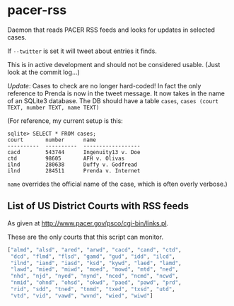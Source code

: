 pacer-rss
=========

Daemon that reads PACER RSS feeds and looks for updates in selected cases.

If `--twitter` is set it will tweet about entries it finds.

This is in active development and should not be considered usable.
(Just look at the commit log...)

*Update*: Cases to check are no longer hard-coded! In fact
the only reference to Prenda is now in the tweet message.
It now takes in the name of an SQLite3 database. The DB should
have a table `cases`,
`cases (court TEXT, number TEXT, name TEXT)`

(For reference, my current setup is this:
```
sqlite> SELECT * FROM cases;
court       number      name
----------  ----------  ------------------
cacd        543744      Ingenuity13 v. Doe
ctd         98605       AFH v. Olivas
ilnd        280638      Duffy v. Godfread
ilnd        284511      Prenda v. Internet
```
`name` overrides the official name of the case, which
is often overly verbose.)

List of US District Courts with RSS feeds 
-----------------------------------------
As given at http://www.pacer.gov/psco/cgi-bin/links.pl.

These are the only courts that this script can monitor.

```python
["almd", "alsd", "ared", "arwd", "cacd", "cand", "ctd",
 "dcd", "flmd", "flsd", "gamd", "gud", "idd", "ilcd",
 "ilnd", "iand", "iasd", "ksd", "kywd", "laed", "lamd",
 "lawd", "mied", "miwd", "moed", "mowd", "mtd", "ned",
 "nhd", "njd", "nyed", "nynd", "nced", "ncmd", "ncwd",
 "nmid", "ohnd", "ohsd", "okwd", "paed", "pawd", "prd",
 "rid", "sdd", "tned", "tnmd", "txed", "txsd", "utd",
 "vtd", "vid", "vawd", "wvnd", "wied", "wiwd"]
```
